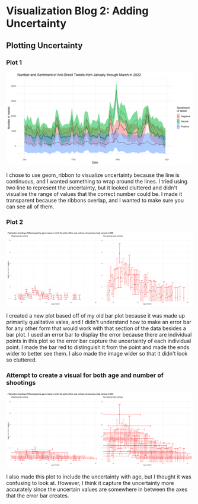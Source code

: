 # Visualization Blog 2: Adding Uncertainty

## Plotting Uncertainty

### Plot 1
![Uncertainty of Brexit Plot](images/uncertainty_plot1.png)

I chose to use geom_ribbon to visualize uncertainty because the line is continuous, and I wanted something to wrap around the lines. I tried using two line to represent the uncertainty, but it looked cluttered and didn't visualixe the range of values that the correct number could be. I made it transparent because the ribbons overlap, and I wanted to make sure you can see all of them.



### Plot 2
![Uncertainty of Police Shootings Plot](images/uncertainty_plot2.png)

I created a new plot based off of my old bar plot because it was made up primarily qualitative vales, and I didn't understand how to make an error bar for any other form that would work with that section of the data besides a bar plot. I used an error bar to display the error because there are individual points in this plot so the error bar capture the uncertainty of each individual point. I made the bar red to distinguish it from the point and made the ends wider to better see them. I also made the image wider so that it didn't look so cluttered. 

### Attempt to create a visual for both age and number of shootings
![Uncertainty of Police Shootings Plot 2](images/uncertainty_plot2_1.png)

I also made this plot to include the uncertainty with age, but I thought it was confusing to look at. However, I think it capture the uncertainty more accurately since the uncertain values are somewhere in between the axes that the error bar creates.

